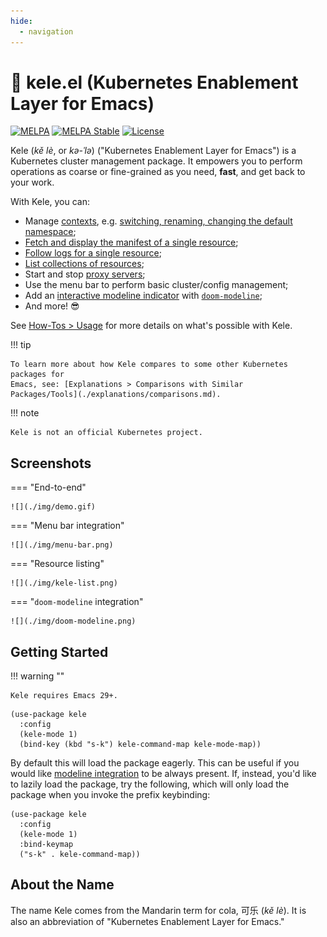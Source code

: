 ```yaml
---
hide:
  - navigation
---
```

# 🥤 kele.el (Kubernetes Enablement Layer for Emacs)

[![MELPA](https://melpa.org/packages/kele-badge.svg)](https://melpa.org/#/kele)
[![MELPA Stable](https://stable.melpa.org/packages/kele-badge.svg)](https://stable.melpa.org/#/kele)
[![License](https://img.shields.io/github/license/jinnovation/kele.el)](https://github.com/jinnovation/kele.el/blob/main/LICENSE)

Kele (*kě lè*, or *kə-ˈlə*) ("Kubernetes Enablement Layer for Emacs") is a
Kubernetes cluster management package. It empowers you to perform operations as
coarse or fine-grained as you need, **fast**, and get back to your work.

With Kele, you can:

- Manage [contexts], e.g. [switching, renaming, changing the default
  namespace](./how-tos/usage.md#contexts);
- [Fetch and display the manifest of a single
  resource](./how-tos/usage.md#working-with-resources);
- [Follow logs for a single resource](./how-tos/usage.md#following-logs);
- [List collections of resources](./how-tos/usage.md#working-with-resources);
- Start and stop [proxy servers](./how-tos/usage.md#managing-proxy-servers);
- Use the menu bar to perform basic cluster/config management;
- Add an [interactive modeline indicator](./how-tos/integrations.md#doom-modeline) with
  [`doom-modeline`](https://seagle0128.github.io/doom-modeline/);
- And more! :sunglasses:

See [How-Tos > Usage](./how-tos/usage.md) for more details on what's possible
with Kele.

!!! tip

    To learn more about how Kele compares to some other Kubernetes packages for
    Emacs, see: [Explanations > Comparisons with Similar
    Packages/Tools](./explanations/comparisons.md).

!!! note

    Kele is not an official Kubernetes project.

## Screenshots

=== "End-to-end"

    ![](./img/demo.gif)

=== "Menu bar integration"

    ![](./img/menu-bar.png)

=== "Resource listing"

    ![](./img/kele-list.png)

=== "`doom-modeline` integration"

    ![](./img/doom-modeline.png)

## Getting Started

!!! warning ""

    Kele requires Emacs 29+.

```emacs-lisp
(use-package kele
  :config
  (kele-mode 1)
  (bind-key (kbd "s-k") kele-command-map kele-mode-map))
```

By default this will load the package eagerly. This can be useful if you would
like [modeline integration](./how-tos/integrations.md) to be always present. If,
instead, you'd like to lazily load the package, try the following, which will
only load the package when you invoke the prefix keybinding:

```emacs-lisp
(use-package kele
  :config
  (kele-mode 1)
  :bind-keymap
  ("s-k" . kele-command-map))
```

## About the Name

The name Kele comes from the Mandarin term for cola, 可乐 (*kě lè*). It is
also an abbreviation of "Kubernetes Enablement Layer for Emacs."

[Embark]: https://github.com/oantolin/embark
[contexts]: https://kubernetes.io/docs/tasks/access-application-cluster/configure-access-multiple-clusters/
